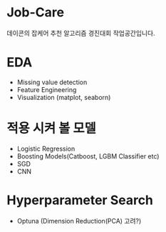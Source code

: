 # Job-Care
데이콘의 잡케어 추천 알고리즘 경진대회 작업공간입니다.

# EDA
- Missing value detection
- Feature Engineering 
- Visualization (matplot, seaborn)

# 적용 시켜 볼 모델
- Logistic Regression
- Boosting Models(Catboost, LGBM Classifier etc)
- SGD
- CNN

# Hyperparameter Search
- Optuna (Dimension Reduction(PCA) 고려?)
